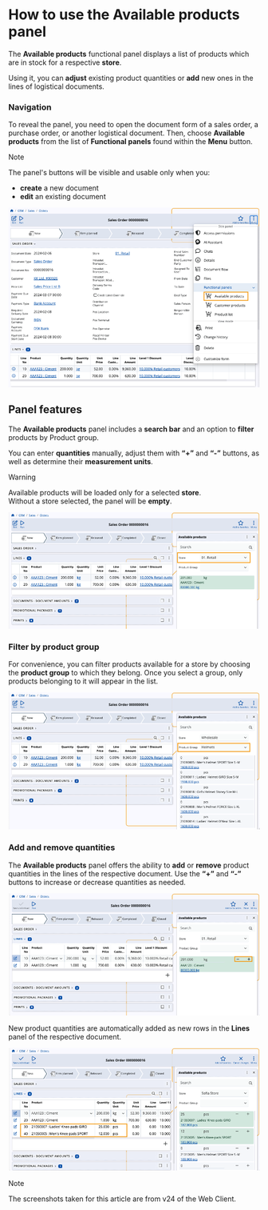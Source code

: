 # How to use the Available products panel

The **Available products** functional panel displays a list of products which are in stock for a respective **store**.

Using it, you can **adjust** existing product quantities or **add** new ones in the lines of logistical documents.

### Navigation

To reveal the panel, you need to open the document form of a sales order, a purchase order, or another logistical document. Then, choose **Available products** from the list of **Functional panels** found within the **Menu** button.

> [!NOTE]
> The panel's buttons will be visible and usable only when you:
> * **create** a new document
> * **edit** an existing document

![pictures](pictures/available-productss.png)

## Panel features

The **Available products** panel includes a **search bar** and an option to **filter** products by Product group.

You can enter **quantities** manually, adjust them with **“+”** and **“-”** buttons, as well as determine their **measurement units**.

> [!WARNING]
> Available products will be loaded only for a selected **store**. <br> Without a store selected, the panel will be **empty**.

![pictures](pictures/available-products-showww.png)

### Filter by product group

For convenience, you can filter products available for a store by choosing the **product group** to which they belong. Once you select a group, only products belonging to it will appear in the list.

![pictures](pictures/available-products-product-groupp.png)

### Add and remove quantities

The **Available products** panel offers the ability to **add** or **remove** product quantities in the lines of the respective document. Use the **“+”** and **“-”** buttons to increase or decrease quantities as needed.

![pictures](pictures/available-products-quantities.png)

New product quantities are automatically added as new rows in the **Lines** panel of the respective document.

![pictures](pictures/available-product-new-products.png)

> [!NOTE]
> The screenshots taken for this article are from v24 of the Web Client.
